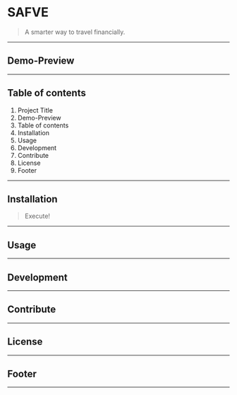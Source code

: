 # SAFVE
>A smarter way to travel financially.
___

## Demo-Preview
___

## Table of contents
1. Project Title
2. Demo-Preview
3. Table of contents
4. Installation
5. Usage
6. Development
7. Contribute
8. License
9. Footer
___


## Installation
>Execute!

___

## Usage

___

## Development
___
## Contribute
___
## License
___
## Footer
___